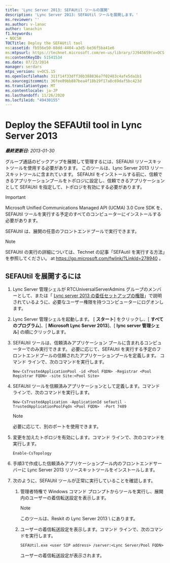 ```yaml
---
title: 'Lync Server 2013: SEFAUtil ツールの展開'
description: 'Lync Server 2013: SEFAUtil ツールを展開します。'
ms.reviewer: ''
ms.author: v-lanac
author: lanachin
f1.keywords:
- NOCSH
TOCTitle: Deploy the SEFAUtil tool
ms:assetid: fb556e50-88dd-4404-a3d5-be36f5ba41e6
ms:mtpsurl: https://technet.microsoft.com/en-us/library/JJ945659(v=OCS.15)
ms:contentKeyID: 51541534
ms.date: 07/23/2014
manager: serdars
mtps_version: v=OCS.15
ms.openlocfilehash: 311f14f33dff30b388836a7f02483c4afe5da1b1
ms.sourcegitcommit: 36fee89bb887bea4f18b19f17a8c69daf5bc423d
ms.translationtype: MT
ms.contentlocale: ja-JP
ms.lasthandoff: 11/26/2020
ms.locfileid: "49430155"
---
```

# <a name="deploy-the-sefautil-tool-in-lync-server-2013"></a>Deploy the SEFAUtil tool in Lync Server 2013

<div data-xmlns="http://www.w3.org/1999/xhtml">

<div class="topic" data-xmlns="http://www.w3.org/1999/xhtml" data-msxsl="urn:schemas-microsoft-com:xslt" data-cs="https://msdn.microsoft.com/">

<div data-asp="https://msdn2.microsoft.com/asp">



</div>

<div id="mainSection">

<div id="mainBody">

<span> </span>

_**最終更新日:** 2013-01-30_

グループ通話のピックアップを展開して管理するには、SEFAUtil リソースキットツールを使用する必要があります。 このツールは、Lync Server 2013 リソースキットツールに含まれています。 SEFAUtil をインストールする前に、信頼できるアプリケーションプールをトポロジに設定し、信頼できるアプリケーションとして SEFAUtil を指定して、トポロジを有効にする必要があります。

<div>


> [!IMPORTANT]  
> Microsoft Unified Communications Managed API (UCMA) 3.0 Core SDK を、SEFAUtil ツールを実行する予定のすべてのコンピューターにインストールする必要があります。



</div>

SEFAUtil は、展開の任意のフロントエンドプールで実行できます。

<div>


> [!NOTE]  
> SEFAUtil の実行の詳細については、Technet の記事「SEFAutil を実行する方法」を参照してください。 at <A href="https://go.microsoft.com/fwlink/?linkid=278940">https://go.microsoft.com/fwlink/?LinkId=278940</A> 。



</div>

<div>

## <a name="to-deploy-sefautil"></a>SEFAUtil を展開するには

1.  Lync Server 管理シェルが RTCUniversalServerAdmins グループのメンバーとして、または「 [Lync server 2013 の委任セットアップの権限](lync-server-2013-delegate-setup-permissions.md)」で説明されているように、必要なユーザー権限を持つコンピューターにログオンします。

2.  Lync Server 管理シェルを起動します。 [ **スタート**] をクリックし、[ **すべてのプログラム**]、[ **Microsoft Lync Server 2013**]、[ **lync server 管理シェル**] の順にクリックします。

3.  SEFAUtil ツールは、信頼済みアプリケーション プールに含まれるコンピューターでのみ実行できます。 必要に応じて、SEFAUtil を実行する予定のフロントエンドプールの信頼されたアプリケーションプールを定義します。 コマンド ラインで、次のコマンドを実行します。
    
        New-CsTrustedApplicationPool -id <Pool FQDN> -Registrar <Pool Registrar FQDN> -site Site:<Pool Site>

4.  SEFAUtil ツールを信頼済みアプリケーションとして定義します。コマンド ラインで、次のコマンドを実行します。
    
        New-CsTrustedApplication -ApplicationId sefautil -TrustedApplicationPoolFqdn <Pool FQDN>  -Port 7489
    
    <div>
    

    > [!NOTE]  
    > 必要に応じて、別のポートを使用できます。

    
    </div>

5.  変更を加えたトポロジを有効にします。コマンド ラインで、次のコマンドを実行します。
    
        Enable-CsTopology

6.  手順3で作成した信頼済みアプリケーションプール内のフロントエンドサーバーに Lync Server 2013 リソースキットツールをインストールします。

7.  次のように、SEFAUtil ツールが正常に実行していることを確認します。
    
    1.  管理者特権で Windows コマンド プロンプトからツールを実行し、展開内のユーザーの着信転送設定を表示します。
        
        <div>
        

        > [!NOTE]  
        > このツールは、Reskit の Lync Server 2013 \ にあります。

        
        </div>
    
    2.  ユーザーの着信転送設定を表示します。コマンド ラインで、次のコマンドを実行します。
        
            SEFAUtil.exe <user SIP address> /server:<Lync Server/Pool FQDN>
        
        ユーザーの着信転送設定が表示されます。

</div>

</div>

<span> </span>

</div>

</div>

</div>

